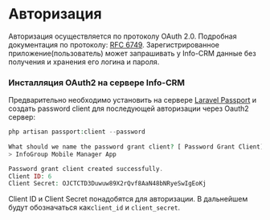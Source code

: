 # Авторизация
Авторизация осуществляется по протоколу OAuth 2.0. Подробная документация по протоколу: [RFC 6749](http://tools.ietf.org/html/rfc6749).
Зарегистрированное приложение(пользователь) может запрашивать у Info-CRM данные без получения и хранения его логина и пароля.

### Инсталляция OAuth2 на сервере Info-CRM
Предварительно необходимо установить на сервере [Laravel Passport](https://laravel.com/docs/5.3/passport#installation)
и создать password client для последующей авторизации через Oauth2 сервер:
```PHP
php artisan passport:client --password
 
What should we name the password grant client? [ Password Grant Client]:
> InfoGroup Mobile Manager App            

Password grant client created successfully.
Client ID: 6
Client Secret: OJCTCTD3Duwuw89X2rQvf8AaN48bNRyeSwIgEoKj
```
Client ID и Client Secret понадобятся для авторизации. В дальнейшем будут обозначаться как```client_id``` и ```client_secret```.
